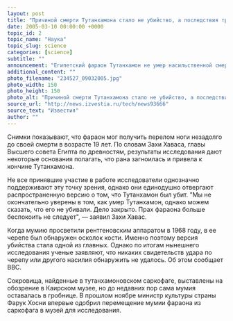 ```yaml
---
layout: post
title: "Причиной смерти Тутанхамона стало не убийство, а последствия травмы"
date: 2005-03-10 00:00:00 +0000
topic_id: 2
topic_name: "Наука"
topic_slug: science
categories: [science]
subtitle: ""
announcement: "Египетский фараон Тутанхамон не умер насильственной смертью, но вполне мог скончаться в результате осложнений перелома ноги, заявляют ученые. Об этом свидетельствуют результаты исследования, в ходе которого была проведена компьютерная томография 3400-летней мумии."
additional_content: ""
photo_filename: "234527_09032005.jpg"
photo_width: 150
photo_height: 150
photo_alt: "Причиной смерти Тутанхамона стало не убийство, а последствия травмы"
source_url: "http://news.izvestia.ru/tech/news93666"
source_text: "Известия"
author: ""
---
```

Снимки показывают, что фараон мог получить перелом ноги незадолго до своей смерти в возрасте 19 лет. По словам Захи Хаваса, главы Высшего совета Египта по древностям, результаты исследования дают некоторые основания полагать, что рана загноилась и привела к кончине Тутанхамона.

Не все принявшие участие в работе исследователи однозначно поддерживают эту точку зрения, однако они единодушно отвергают распространенную версию о том, что Тутанхамон был убит. "Мы не окончательно уверены в том, как умер Тутанхамон, однако можем сказать, что его не убивали. Дело закрыто. Прах фараона больше беспокоить не следует", &mdash; заявил Захи Хавас.

Когда мумию просветили рентгеновским аппаратом в 1968 году, в ее черепе был обнаружен осколок кости. Именно поэтому версия убийства стала одной из главных. Однако по итогам нынешнего исследования ученые заявляют, что никаких свидетельств удара по черепу или другого насилия обнаружить не удалось. Об этом сообщает ВВС.

Сокровища, найденные в тутанхамоновском саркофаге, выставлены на обозрение в Каирском музее, но до недавних пор сама мумия оставалась в гробнице. В прошлом ноябре министр культуры страны Фарук Хосни впервые одобрил перемещение мумии фараона из саркофага в музей для исследования.

